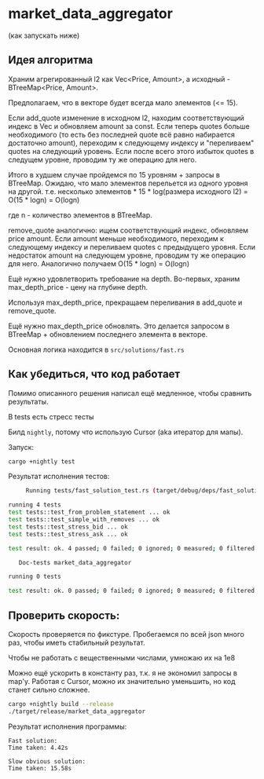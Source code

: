 # market_data_aggregator

(как запускать ниже)

## Идея алгоритма

Храним агрегированный l2 как Vec<Price, Amount>, а исходный - BTreeMap<Price, Amount>.

Предполагаем, что в векторе будет всегда мало элементов (<= 15).

Если add_quote изменение в исходном l2, находим соответствующий индекс в Vec и обновляем amount за const. 
Если теперь quotes больше необходимого (то есть без последней quote всё равно набирается достаточно amount), переходим к следующему индексу и "переливаем" quotes на следующий уровень.
Если после всего этого избыток quotes в следущем уровне, проводим ту же операцию для него.

Итого в худшем случае пройдемся по 15 уровням + запросы в BTreeMap. Ожидаю, что мало элементов перельется из одного уровня на другой. т.е. несколько элементов * 15 * log(размера исходного l2) = O(15 * logn) = O(logn) 

где n - количество элементов в BTreeMap.

remove_quote аналогично: ищем соответствующий индекс, обновляем price amount.
Если amount меньше необходимого, переходим к следующему индексу и переливаем quotes с предыдущего уровня.
Если недостаток amount на следующем уровне, проводим ту же операцию для него.
Аналогично получаем O(15 * logn) = O(logn)

Ещё нужно удовлетворить требование на depth. Во-первых, храним max_depth_price - цену на глубине depth.

Используя max_depth_price, прекращаем переливания в add_quote и remove_quote.

Ещё нужно max_depth_price обновлять. Это делается запросом в BTreeMap + обновлением последнего элемента в векторе.

Основная логика находится в `src/solutions/fast.rs`

## Как убедиться, что код работает

Помимо описанного решения написал ещё медленное, чтобы сравнить результаты.

В tests есть стресс тесты

Билд `nightly`, потому что использую Cursor (aka итератор для мапы).

Запуск:
```bash
cargo +nightly test
```

Результат исполнения тестов:

```bash
     Running tests/fast_solution_test.rs (target/debug/deps/fast_solution_test-a48a9bef4a479007)

running 4 tests
test tests::test_from_problem_statement ... ok
test tests::test_simple_with_removes ... ok
test tests::test_stress_bid ... ok
test tests::test_stress_ask ... ok

test result: ok. 4 passed; 0 failed; 0 ignored; 0 measured; 0 filtered out; finished in 1.11s

   Doc-tests market_data_aggregator

running 0 tests

test result: ok. 0 passed; 0 failed; 0 ignored; 0 measured; 0 filtered out; finished in 0.00s
```

## Проверить скорость:

Скорость проверяется по фикстуре. Пробегаемся по всей json много раз, чтобы иметь стабильный результат.

Чтобы не работать с вещественными числами, умножаю их на 1e8

Можно ещё ускорить в константу раз, т.к. я не экономил запросы в map'у. Работая с Cursor, можно их значительно уменьшить, но код станет сильно сложнее.

```bash
cargo +nightly build --release
./target/release/market_data_aggregator
```

Результат исполнения программы:
```
Fast solution: 
Time taken: 4.42s

Slow obvious solution:
Time taken: 15.58s
```
